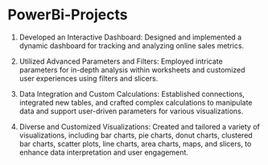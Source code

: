 # PowerBi-Projects

1. Developed an Interactive Dashboard:
     Designed and implemented a dynamic dashboard for tracking and analyzing online sales metrics.

2. Utilized Advanced Parameters and Filters:
     Employed intricate parameters for in-depth analysis within worksheets and customized user experiences using filters and slicers.

3. Data Integration and Custom Calculations:
     Established connections, integrated new tables, and crafted complex calculations to manipulate data and support user-driven parameters for various visualizations.

4. Diverse and Customized Visualizations:
     Created and tailored a variety of visualizations, including bar charts, pie charts, donut charts, clustered bar charts, scatter plots, line charts, area charts, maps, and slicers, to enhance data interpretation and user 
     engagement.
